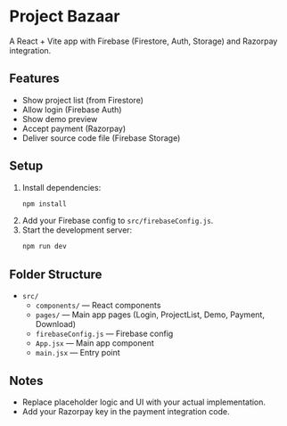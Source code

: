 # Project Bazaar

A React + Vite app with Firebase (Firestore, Auth, Storage) and Razorpay integration.

## Features
- Show project list (from Firestore)
- Allow login (Firebase Auth)
- Show demo preview
- Accept payment (Razorpay)
- Deliver source code file (Firebase Storage)

## Setup
1. Install dependencies:
   ```sh
   npm install
   ```
2. Add your Firebase config to `src/firebaseConfig.js`.
3. Start the development server:
   ```sh
   npm run dev
   ```

## Folder Structure
- `src/`
  - `components/` — React components
  - `pages/` — Main app pages (Login, ProjectList, Demo, Payment, Download)
  - `firebaseConfig.js` — Firebase config
  - `App.jsx` — Main app component
  - `main.jsx` — Entry point

## Notes
- Replace placeholder logic and UI with your actual implementation.
- Add your Razorpay key in the payment integration code.
